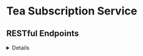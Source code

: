# Tea Subscription Service


## RESTful Endpoints

<details close>


### Subscribe a customer to a tea subscription


```http
POST /api/v1/customers/:customer_id/teas/:tea_id/subscriptions
```

<details close>
<summary>  Details </summary>
<br>
    
Parameters: <br>
```
{
    "frequency": string,
    "price": integer
}
```

| Code | Description |
| :--- | :--- |
| 201 | `CREATED` |

Example Value:

```json
{
    "data": {
        "id": "4",
        "type": "subscription",
        "attributes": {
            "price": 10,
            "status": "active",
            "frequency": "monthly"
        }
    }
}
```

</details>

---
  
  
### Cancel a customer’s tea subscription


```http
PATCH /api/v1/subscriptions/:id
```

<details close>
<summary>  Details </summary>
<br>
    
Parameters: <br>
```
none
```

| Code | Description |
| :--- | :--- |
| 200 | `OK` |

Example Value:

```json
{
    "data": {
        "id": "1",
        "type": "subscription",
        "attributes": {
            "price": 10,
            "status": "inactive",
            "frequency": "monthly"
        }
    }
}
```

</details>

---
    
      
### View all of a customer’s subsciptions (active and cancelled)


```http
GET /api/v1/customers/:id/subscriptions
```

<details close>
<summary>  Details </summary>
<br>
    
Parameters: <br>
```
none
```

| Code | Description |
| :--- | :--- |
| 200 | `OK` |

Example Value:

```json
{
    "data": [
        {
            "id": "1",
            "type": "subscription",
            "attributes": {
                "price": 10,
                "status": "inactive",
                "frequency": "monthly"
            }
        },
        {
            "id": "2",
            "type": "subscription",
            "attributes": {
                "price": 10,
                "status": "active",
                "frequency": "monthly"
            }
        },
        {
            "id": "3",
            "type": "subscription",
            "attributes": {
                "price": 10,
                "status": "active",
                "frequency": "monthly"
            }
        },
        {etc},
        {etc}
    ]
}
```

</details>

---
  
 
</details>

